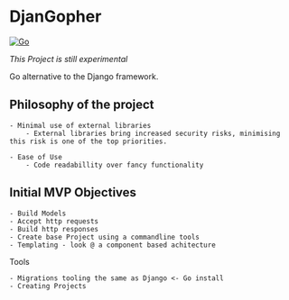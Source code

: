DjanGopher
==========

[![Go](https://github.com/dowling-john/DjanGopher/actions/workflows/unit-testing.yaml/badge.svg)](https://github.com/dowling-john/DjanGopher/actions/workflows/unit-testing.yaml)

*This Project is still experimental*

Go alternative to the Django framework.

Philosophy of the project 
-----
    - Minimal use of external libraries
        - External libraries bring increased security risks, minimising this risk is one of the top priorities.

    - Ease of Use
        - Code readabillity over fancy functionality

Initial MVP Objectives
-----

    - Build Models 
    - Accept http requests 
    - Build http responses
    - Create base Project using a commandline tools
    - Templating - look @ a component based achitecture 

Tools

    - Migrations tooling the same as Django <- Go install 
    - Creating Projects 

    